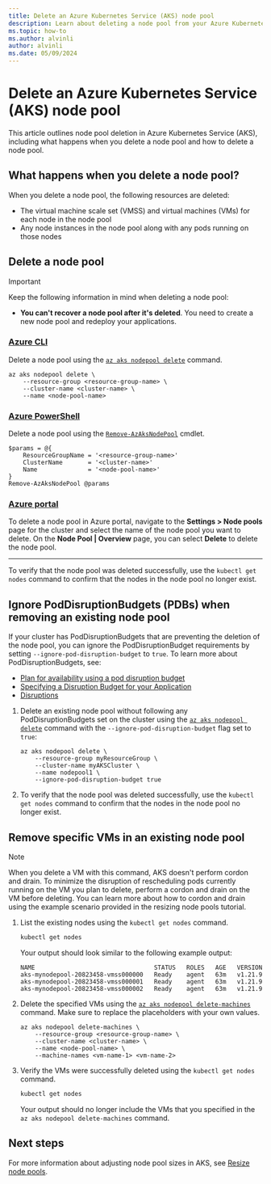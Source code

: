 ```yaml
---
title: Delete an Azure Kubernetes Service (AKS) node pool
description: Learn about deleting a node pool from your Azure Kubernetes Service (AKS) cluster.
ms.topic: how-to
ms.author: alvinli
author: alvinli
ms.date: 05/09/2024
---
```


# Delete an Azure Kubernetes Service (AKS) node pool

This article outlines node pool deletion in Azure Kubernetes Service (AKS), including what happens when you delete a node pool and how to delete a node pool.

## What happens when you delete a node pool?

When you delete a node pool, the following resources are deleted:

* The virtual machine scale set (VMSS) and virtual machines (VMs) for each node in the node pool
* Any node instances in the node pool along with any pods running on those nodes

## Delete a node pool

> [!IMPORTANT]
> Keep the following information in mind when deleting a node pool:
>
> * **You can't recover a node pool after it's deleted**. You need to create a new node pool and redeploy your applications.

### [Azure CLI](#tab/azure-cli)

Delete a node pool using the [`az aks nodepool delete`][az-aks-delete-nodepool] command.

```azurecli-interactive
az aks nodepool delete \
    --resource-group <resource-group-name> \
    --cluster-name <cluster-name> \
    --name <node-pool-name>
```

### [Azure PowerShell](#tab/azure-powershell)

Delete a node pool using the [`Remove-AzAksNodePool`][remove-azaksnodepool] cmdlet.

```azurepowershell-interactive
$params = @{
    ResourceGroupName = '<resource-group-name>'
    ClusterName       = '<cluster-name>'
    Name              = '<node-pool-name>'
}
Remove-AzAksNodePool @params
```

### [Azure portal](#tab/azure-portal)

To delete a node pool in Azure portal, navigate to the **Settings > Node pools** page for the cluster and select the name of the node pool you want to delete. On the **Node Pool | Overview** page, you can select **Delete** to delete the node pool.

---

To verify that the node pool was deleted successfully, use the `kubectl get nodes` command to confirm that the nodes in the node pool no longer exist.

## Ignore PodDisruptionBudgets (PDBs) when removing an existing node pool

If your cluster has PodDisruptionBudgets that are preventing the deletion of the node pool, you can ignore the PodDisruptionBudget requirements by setting `--ignore-pod-disruption-budget` to `true`. To learn more about PodDisruptionBudgets, see:

* [Plan for availability using a pod disruption budget][pod-disruption-budget]
* [Specifying a Disruption Budget for your Application][specify-disruption-budget]
* [Disruptions][disruptions]

1. Delete an existing node pool without following any PodDisruptionBudgets set on the cluster using the [`az aks nodepool delete`][az-aks-delete-nodepool] command with the `--ignore-pod-disruption-budget` flag set to `true`:

    ```azurecli-interactive
    az aks nodepool delete \
        --resource-group myResourceGroup \
        --cluster-name myAKSCluster \
        --name nodepool1 \
        --ignore-pod-disruption-budget true
    ```

1. To verify that the node pool was deleted successfully, use the `kubectl get nodes` command to confirm that the nodes in the node pool no longer exist.

## Remove specific VMs in an existing node pool

> [!NOTE]
> When you delete a VM with this command, AKS doesn't perform cordon and drain. To minimize the disruption of rescheduling pods currently running on the VM you plan to delete, perform a cordon and drain on the VM before deleting. You can learn more about how to cordon and drain using the example scenario provided in the resizing node pools tutorial.

1. List the existing nodes using the `kubectl get nodes` command.

    ```bash
    kubectl get nodes
    ```

    Your output should look similar to the following example output:

    ```output
    NAME                                 STATUS   ROLES   AGE   VERSION
    aks-mynodepool-20823458-vmss000000   Ready    agent   63m   v1.21.9
    aks-mynodepool-20823458-vmss000001   Ready    agent   63m   v1.21.9
    aks-mynodepool-20823458-vmss000002   Ready    agent   63m   v1.21.9
    ```

1. Delete the specified VMs using the [`az aks nodepool delete-machines`][az-aks-nodepool-delete-machines] command. Make sure to replace the placeholders with your own values.

    ```azurecli-interactive
    az aks nodepool delete-machines \
        --resource-group <resource-group-name> \
        --cluster-name <cluster-name> \
        --name <node-pool-name> \
        --machine-names <vm-name-1> <vm-name-2>
    ```

1. Verify the VMs were successfully deleted using the `kubectl get nodes` command.

    ```bash
    kubectl get nodes
    ```

    Your output should no longer include the VMs that you specified in the `az aks nodepool delete-machines` command.

## Next steps

For more information about adjusting node pool sizes in AKS, see [Resize node pools][resize-node-pool].

<!-- LINKS -->
[az-aks-delete-nodepool]: /cli/azure/aks#az_aks_nodepool_delete
[remove-azaksnodepool]: /powershell/module/az.aks/remove-azaksnodepool
[resize-node-pool]: ./resize-node-pool.md
[pod-disruption-budget]: operator-best-practices-scheduler.md#plan-for-availability-using-pod-disruption-budgets
[specify-disruption-budget]: https://kubernetes.io/docs/tasks/run-application/configure-pdb/
[disruptions]: https://kubernetes.io/docs/concepts/workloads/pods/disruptions/
[az-aks-nodepool-delete-machines]: /cli/azure/aks/nodepool#az_aks_nodepool_delete_machines
